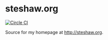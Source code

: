 # steshaw.org

[![Circle CI](https://circleci.com/gh/steshaw/steshaw.org.svg?style=svg)](https://circleci.com/gh/steshaw/steshaw.org)

Source for my homepage at http://steshaw.org.

